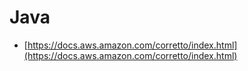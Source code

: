 # Java
* [https://docs.aws.amazon.com/corretto/index.html](https://docs.aws.amazon.com/corretto/index.html)

